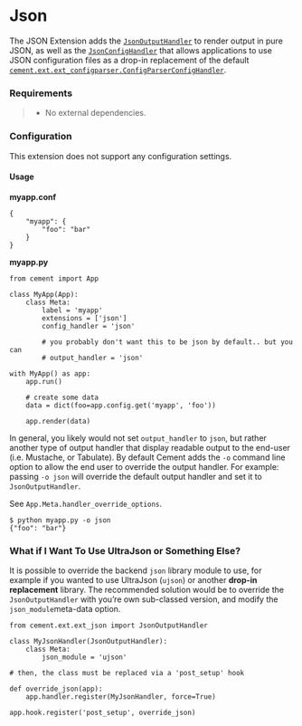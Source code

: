 # Json



The JSON Extension adds the [`JsonOutputHandler`](http://cement.readthedocs.io/en/2.99/api/ext/ext_json/#cement.ext.ext_json.JsonOutputHandler) to render output in pure JSON, as well as the [`JsonConfigHandler`](http://cement.readthedocs.io/en/2.99/api/ext/ext_json/#cement.ext.ext_json.JsonConfigHandler) that allows applications to use JSON configuration files as a drop-in replacement of the default [`cement.ext.ext_configparser.ConfigParserConfigHandler`](http://cement.readthedocs.io/en/2.99/api/ext/ext_configparser/#cement.ext.ext_configparser.ConfigParserConfigHandler).

### Requirements

> * No external dependencies.

### Configuration

This extension does not support any configuration settings.

#### Usage

**myapp.conf**

```text
{
    "myapp": {
        "foo": "bar"
    }
}
```

**myapp.py**

```text
from cement import App

class MyApp(App):
    class Meta:
        label = 'myapp'
        extensions = ['json']
        config_handler = 'json'

        # you probably don't want this to be json by default.. but you can
        # output_handler = 'json'

with MyApp() as app:
    app.run()

    # create some data
    data = dict(foo=app.config.get('myapp', 'foo'))

    app.render(data)
```

In general, you likely would not set `output_handler` to `json`, but rather another type of output handler that display readable output to the end-user \(i.e. Mustache, or Tabulate\). By default Cement adds the `-o` command line option to allow the end user to override the output handler. For example: passing `-o json` will override the default output handler and set it to `JsonOutputHandler`.

See `App.Meta.handler_override_options`.

```text
$ python myapp.py -o json
{"foo": "bar"}
```

### What if I Want To Use UltraJson or Something Else?

It is possible to override the backend `json` library module to use, for example if you wanted to use UltraJson \(`ujson`\) or another **drop-in replacement** library. The recommended solution would be to override the `JsonOutputHandler` with you’re own sub-classed version, and modify the `json_module`meta-data option.

```text
from cement.ext.ext_json import JsonOutputHandler

class MyJsonHandler(JsonOutputHandler):
    class Meta:
        json_module = 'ujson'

# then, the class must be replaced via a 'post_setup' hook

def override_json(app):
    app.handler.register(MyJsonHandler, force=True)

app.hook.register('post_setup', override_json)
```

